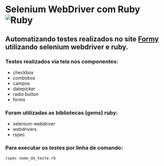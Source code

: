 # Selenium WebDriver com Ruby  ![Ruby](https://scontent.fcpq3-1.fna.fbcdn.net/v/t1.15752-9/102943700_1613147725532985_3450681638490431890_n.png?_nc_cat=105&_nc_sid=b96e70&_nc_ohc=Upze6am185EAX-___hX&_nc_ht=scontent.fcpq3-1.fna&oh=d3249bbe59235d52508f03b45613d316&oe=5F04B456)

## Automatizando testes realizados no site [Formy](https://formy-project.herokuapp.com) utilizando selenium webdriver e ruby.

### Testes realizados via tela nos componentes:
* checkbox
* combobox
* campos
* datepicker
* radio button
* forms

### Foram utilizadas as bibliotecas (gems) ruby:
* selenium-webdriver
* webdrivers
* rspec

### Para executar os testes por linha de comando:
`rspec nome_do_teste.rb`
